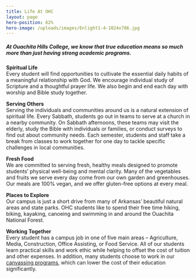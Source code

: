 ```yaml
---
title: Life At OHC
layout: page
hero-position: 62%
hero-image: /uploads/images/Enlight1-4-1024x786.jpg
---
```

##### At Ouachita Hills College, we know that true education means so much more than just having strong academic programs.

**Spiritual Life**  
Every student will find opportunities to cultivate the essential daily habits of a 
meaningful relationship with God. We encourage individual study of Scripture and a 
thoughtful prayer life. We also begin and end each day with worship and Bible study 
together.

**Serving Others**  
Serving the individuals and communities around us is a natural extension of spiritual life. 
Every Sabbath, students go out in teams to serve at a church in a nearby community. On 
Sabbath afternoons, these teams may visit the elderly, study the Bible with individuals or 
families, or conduct surveys to find out about community needs. Each semester, students 
and staff take a break from classes to work together for one day to tackle specific 
challenges in local communities.

**Fresh Food**  
We are committed to serving fresh, healthy meals designed to promote students&#8217; 
physical well-being and mental clarity. Many of the vegetables and fruits we serve every 
day come from our own garden and greenhouses. Our meals are 100% vegan, and we offer 
gluten-free options at every meal.

**Places to Explore**  
Our campus is just a short drive from many of Arkansas&#8217; beautiful natural areas and 
state parks. OHC students like to spend their free time hiking, biking, kayaking, canoeing 
and swimming in and around the Ouachita National Forest.

**Working Together**  
Every student has a campus job in one of five main areas &#8211; Agriculture, Media, 
Construction, Office Assisting, or Food Service. All of our students learn practical 
skills and work ethic while helping to offset the cost of tuition and other expenses. 
In addition, many students choose to work in our [canvassing programs](/pages/canvassing.html), 
which can lower the cost of their education significantly.
